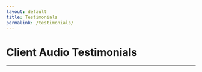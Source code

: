```yaml
---
layout: default
title: Testimonials
permalink: /testimonials/
---
```

# Client Audio Testimonials

<div class="client-testimonial"><!-- insert iframe --><p class="testimonial-text"><!-- QUOTE TEXT --></p><p class="testimonial-author"><!-- QUOTE AUTHOR --></p><hr /></div>